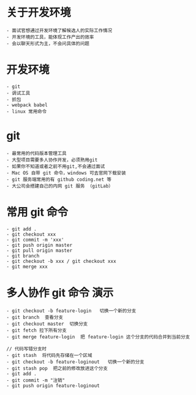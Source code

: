 # 关于开发环境
    - 面试官想通过开发环境了解候选人的实际工作情况
    - 开发环境的工具，能体现工作产出的效率
    - 会以聊天形式为主，不会问具体的问题

# 开发环境
    - git
    - 调试工具
    - 抓包
    - webpack babel
    - linux 常用命令

# git
    - 最常用的代码版本管理工具
    - 大型项目需要多人协作开发，必须熟用git
    - 如果你不知道或者之前不用git,不会通过面试
    - Mac OS 自带 git 命令，windows 可去官网下载安装
    - git 服务端常用的有 github coding.net 等
    - 大公司会搭建自己的内网 git 服务 （gitLab）

# 常用 git 命令
    - git add .
    - git checkout xxx
    - git commit -m 'xxx'
    - git push origin master
    - git pull origin master
    - git branch
    - git checkout -b xxx / git checkout xxx
    - git merge xxx

# 多人协作 git 命令 演示
    - git checkout -b feature-login   切换一个新的分支
    - git branch  查看分支
    - git checkout master  切换分支
    - git fetch 拉下所有分支
    - git merge feature-login  把 feature-login 这个分支的代码合并到当前分支

    // 代码写错分支时
    - git stash  将代码先存储在一个区域
    - git checkout -b feature-loginout   切换一个新的分支
    - git stash pop  把之前的修改放进这个分支
    - git add .
    - git commit -m "注销"
    - git push origin feature-loginout
